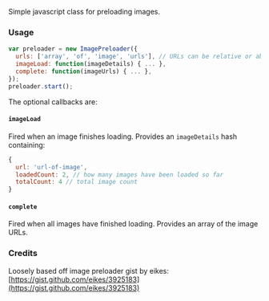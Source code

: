 Simple javascript class for preloading images.

### Usage

```javascript
var preloader = new ImagePreloader({
  urls: ['array', 'of', 'image', 'urls'], // URLs can be relative or absolute
  imageLoad: function(imageDetails) { ... },
  complete: function(imageUrls) { ... }, 
});
preloader.start();
```

The optional callbacks are:

#### `imageLoad`

Fired when an image finishes loading. Provides an `imageDetails` hash containing:

```javascript
{
  url: 'url-of-image',
  loadedCount: 2, // how many images have been loaded so far
  totalCount: 4 // total image count
}
```

#### `complete`

Fired when all images have finished loading. Provides an array of the image URLs.

### Credits

Loosely based off image preloader gist by eikes: [https://gist.github.com/eikes/3925183](https://gist.github.com/eikes/3925183)
